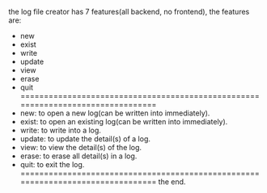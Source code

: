 the log file creator has 7 features(all backend, no frontend), the features are:
- new
- exist
- write
- update
- view
- erase
- quit
================================================================================
- new: to open a new log(can be written into immediately).
- exist: to open an existing log(can be written into immediately).
- write: to write into a log.
- update: to update the detail(s) of a log.
- view: to view the detail(s) of the log.
- erase: to erase all detail(s) in a log.
- quit: to exit the log.
================================================================================
the end.
